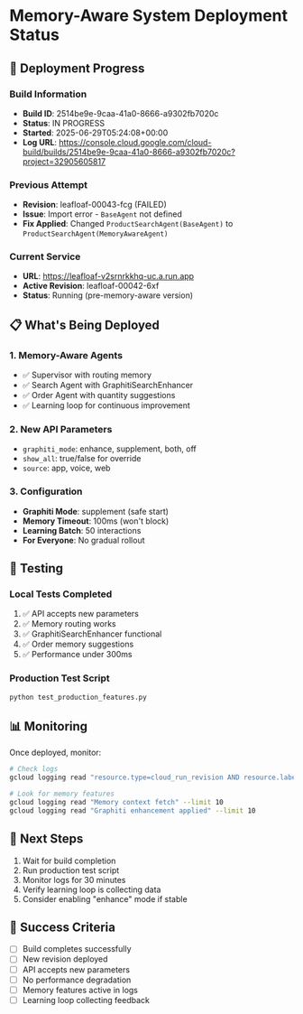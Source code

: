 # Memory-Aware System Deployment Status

## 🚀 Deployment Progress

### Build Information
- **Build ID**: 2514be9e-9caa-41a0-8666-a9302fb7020c
- **Status**: IN PROGRESS
- **Started**: 2025-06-29T05:24:08+00:00
- **Log URL**: https://console.cloud.google.com/cloud-build/builds/2514be9e-9caa-41a0-8666-a9302fb7020c?project=32905605817

### Previous Attempt
- **Revision**: leafloaf-00043-fcg (FAILED)
- **Issue**: Import error - `BaseAgent` not defined
- **Fix Applied**: Changed `ProductSearchAgent(BaseAgent)` to `ProductSearchAgent(MemoryAwareAgent)`

### Current Service
- **URL**: https://leafloaf-v2srnrkkhq-uc.a.run.app
- **Active Revision**: leafloaf-00042-6xf
- **Status**: Running (pre-memory-aware version)

## 📋 What's Being Deployed

### 1. Memory-Aware Agents
- ✅ Supervisor with routing memory
- ✅ Search Agent with GraphitiSearchEnhancer
- ✅ Order Agent with quantity suggestions
- ✅ Learning loop for continuous improvement

### 2. New API Parameters
- `graphiti_mode`: enhance, supplement, both, off
- `show_all`: true/false for override
- `source`: app, voice, web

### 3. Configuration
- **Graphiti Mode**: supplement (safe start)
- **Memory Timeout**: 100ms (won't block)
- **Learning Batch**: 50 interactions
- **For Everyone**: No gradual rollout

## 🧪 Testing

### Local Tests Completed
1. ✅ API accepts new parameters
2. ✅ Memory routing works
3. ✅ GraphitiSearchEnhancer functional
4. ✅ Order memory suggestions
5. ✅ Performance under 300ms

### Production Test Script
```bash
python test_production_features.py
```

## 📊 Monitoring

Once deployed, monitor:
```bash
# Check logs
gcloud logging read "resource.type=cloud_run_revision AND resource.labels.service_name=leafloaf" --limit 50

# Look for memory features
gcloud logging read "Memory context fetch" --limit 10
gcloud logging read "Graphiti enhancement applied" --limit 10
```

## 🔄 Next Steps

1. Wait for build completion
2. Run production test script
3. Monitor logs for 30 minutes
4. Verify learning loop is collecting data
5. Consider enabling "enhance" mode if stable

## 🎯 Success Criteria

- [ ] Build completes successfully
- [ ] New revision deployed
- [ ] API accepts new parameters
- [ ] No performance degradation
- [ ] Memory features active in logs
- [ ] Learning loop collecting feedback
